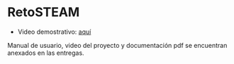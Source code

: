 # RetoSTEAM

- Video demostrativo: [aquí](https://youtu.be/ofoSKFqYcBI)

Manual de usuario, video del proyecto y documentación pdf se encuentran anexados en las entregas.
